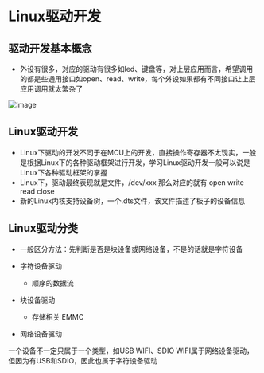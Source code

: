 # Linux驱动开发  

## 驱动开发基本概念  

* 外设有很多，对应的驱动有很多如led、键盘等，对上层应用而言，希望调用的都是些通用接口如open、read、write，每个外设如果都有不同接口让上层应用调用就太繁杂了  


![image](https://user-images.githubusercontent.com/58176267/173302901-494384fe-20f5-4b1d-bd13-bb11bdf8c9c4.png)  


## Linux驱动开发  

* Linux下驱动的开发不同于在MCU上的开发，直接操作寄存器不太现实，一般是根据Linux下的各种驱动框架进行开发，学习Linux驱动开发一般可以说是Linux下各种驱动框架的掌握  
* Linux下，驱动最终表现就是文件，/dev/xxx  那么对应的就有 open  write  read  close  
* 新的Linux内核支持设备树，一个.dts文件，该文件描述了板子的设备信息  

## Linux驱动分类  

* 一般区分方法：先判断是否是块设备或网络设备，不是的话就是字符设备

* 字符设备驱动  
    * 顺序的数据流     
* 块设备驱动  
    * 存储相关 EMMC   
* 网络设备驱动  

一个设备不一定只属于一个类型，如USB WIFI、SDIO WIFI属于网络设备驱动，但因为有USB和SDIO，因此也属于字符设备驱动  







